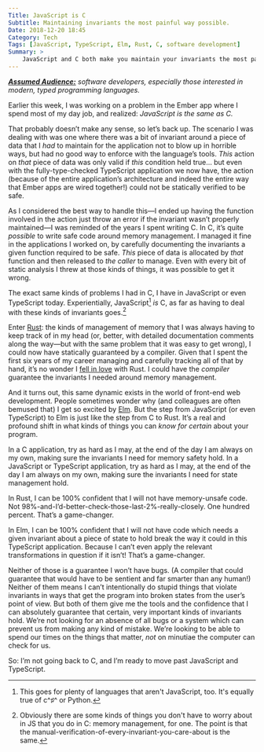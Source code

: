 ```yaml
---
Title: JavaScript is C
Subtitle: Maintaining invariants the most painful way possible.
Date: 2018-12-20 18:45
Category: Tech
Tags: [JavaScript, TypeScript, Elm, Rust, C, software development]
Summary: >
    JavaScript and C both make you maintain your invariants the most painful way possible. Happily, there are better alternatives these days.
---
```


<i><b>[Assumed Audience:](https://www.chriskrycho.com/2018/assumed-audiences.html)</b> software developers, especially those interested in modern, typed programming languages.</i>

Earlier this week, I was working on a problem in the Ember app where I spend most of my day job, and realized: <i>JavaScript is the same as C.</i>

That probably doesn’t make any sense, so let’s back up. The scenario I was dealing with was one where there was a bit of invariant around a piece of data that I *had* to maintain for the application not to blow up in horrible ways, but had no good way to enforce with the language’s tools. *This* action on *that* piece of data was only valid if *this* condition held true… but even with the fully-type-checked TypeScript application we now have, the action (because of the entire application’s architecture and indeed the entire way that Ember apps are wired together!) could not be statically verified to be safe.

As I considered the best way to handle this—I ended up having the function involved in the action just throw an error if the invariant wasn’t properly maintained—I was reminded of the years I spent writing C. In C, it’s quite *possible* to write safe code around memory management. I managed it fine in the applications I worked on, by carefully documenting the invariants a given function required to be safe. *This* piece of data is allocated by *that* function and then released to *the caller* to manage. Even with every bit of static analysis I threw at those kinds of things, it was possible to get it wrong.

The exact same kinds of problems I had in C, I have in JavaScript or even TypeScript today. Experientially, JavaScript[^not-just-js] *is* C, as far as having to deal with these kinds of invariants goes.[^not-c]

[^not-just-js]: This goes for plenty of languages that aren't JavaScript, too. It's equally true of c^♯^ or Python.

[^not-c]: Obviously there are some kinds of things you don't have to worry about in JS that you do in C: memory management, for one. The point is that the manual-verification-of-every-invariant-you-care-about is the same.

Enter [Rust](https://www.rust-lang.org): the kinds of management of memory that I was always having to keep track of in my head (or, better, with detailed documentation comments along the way—but with the same problem that it was easy to get wrong), I could now have statically guaranteed by a compiler. Given that I spent the first six years of my career managing and carefully tracking all of that by hand, it’s no wonder I [fell in love](https://newrustacean.com) with Rust. I could have the *compiler* guarantee the invariants I needed around memory management.

And it turns out, this same dynamic exists in the world of front-end web development. People sometimes wonder why (and colleagues are often bemused that) I get so excited by [Elm](https://elm-lang.org). But the step from JavaScript (or even TypeScript) to Elm is just like the step from C to Rust. It’s a real and profound shift in what kinds of things you can *know for certain* about your program.

In a C application, try as hard as I may, at the end of the day I am always on my own, making sure the invariants I need for memory safety hold. In a JavaScript or TypeScript application, try as hard as I may, at the end of the day I am always on my own, making sure the invariants I need for state management hold.

In Rust, I can be 100% confident that I will not have memory-unsafe code. Not 98%-and-I’d-better-check-those-last-2%-really-closely. One hundred percent. That’s a game-changer.

In Elm, I can be 100% confident that I will not have code which needs a given invariant about a piece of state to hold break the way it could in this TypeScript application. Because I can’t even apply the relevant transformations in question if it isn’t! That’s a game-changer.

Neither of those is a guarantee I won’t have bugs. (A compiler that could guarantee that would have to be sentient and far smarter than any human!) Neither of them means I can’t intentionally do stupid things that violate invariants in ways that get the program into broken states from the user’s point of view. But both of them give me the tools and the confidence that I can absolutely guarantee that certain, very important kinds of invariants hold. We’re not looking for an absence of all bugs or a system which can prevent us from making any kind of mistake. We’re looking to be able to spend our times on the things that matter, *not* on minutiae the computer can check for us.

So: I’m not going back to C, and I’m ready to move past JavaScript and TypeScript.

